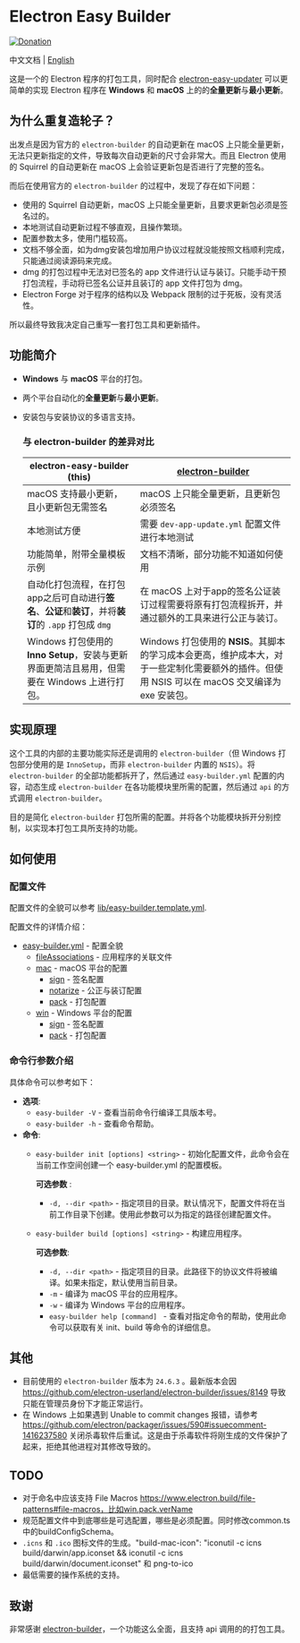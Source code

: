 # Electron Easy Builder

[![Donation](https://img.shields.io/static/v1?label=Donation&message=❤️&style=social)](https://ko-fi.com/V7V7141EHB)

中文文档 | [English](README.md)

这是一个的 Electron 程序的打包工具，同时配合 [electron-easy-updater](https://github.com/featherJ/electron-easy-updater) 可以更简单的实现 Electron 程序在 **Windows** 和 **macOS** 上的的**全量更新**与**最小更新**。

## 为什么重复造轮子？
出发点是因为官方的 `electron-builder` 的自动更新在 macOS 上只能全量更新，无法只更新指定的文件，导致每次自动更新的尺寸会非常大。而且 Electron 使用的 Squirrel 的自动更新在 macOS 上会验证更新包是否进行了完整的签名。

而后在使用官方的 `electron-builder` 的过程中，发现了存在如下问题：
* 使用的 Squirrel 自动更新，macOS 上只能全量更新，且要求更新包必须是签名过的。
* 本地测试自动更新过程不够直观，且操作繁琐。
* 配置参数太多，使用门槛较高。
* 文档不够全面，如为dmg安装包增加用户协议过程就没能按照文档顺利完成，只能通过阅读源码来完成。
* dmg 的打包过程中无法对已签名的 app 文件进行认证与装订。只能手动干预打包流程，手动将已签名公证并且装订的 app 文件打包为 dmg。
* Electron Forge 对于程序的结构以及 Webpack 限制的过于死板，没有灵活性。

所以最终导致我决定自己重写一套打包工具和更新插件。

## 功能简介
* **Windows** 与 **macOS** 平台的打包。
* 两个平台自动化的**全量更新**与**最小更新**。
* 安装包与安装协议的多语言支持。

	### 与 electron-builder 的差异对比
	| electron-easy-builder (this) | [electron-builder](https://www.electron.build/index.html) | 
	|----------|----------|
	| macOS 支持最小更新，且小更新包无需签名 | macOS 上只能全量更新，且更新包必须签名 |
	| 本地测试方便 | 需要 `dev-app-update.yml` 配置文件进行本地测试 |
	| 功能简单，附带全量模板示例 | 文档不清晰，部分功能不知道如何使用 |
	| 自动化打包流程，在打包app之后可自动进行**签名**、**公证**和**装订**，并将**装订**的 `.app` 打包成 `dmg`  | 在 macOS 上对于app的签名公证装订过程需要将原有打包流程拆开，并通过额外的工具来进行公正与装订。 |
	| Windows 打包使用的 **Inno Setup**，安装与更新界面更简洁且易用，但需要在 Windows 上进行打包。 | Windows 打包使用的 **NSIS**。其脚本的学习成本会更高，维护成本大，对于一些定制化需要额外的插件。但使用 NSIS 可以在 macOS 交叉编译为 exe 安装包。 |

## 实现原理
这个工具的内部的主要功能实际还是调用的 `electron-builder`（但 Windows 打包部分使用的是 `InnoSetup`，而非 `electron-builder` 内置的 `NSIS`）。将 `electron-builder` 的全部功能都拆开了，然后通过 `easy-builder.yml` 配置的内容，动态生成 `electron-builder` 在各功能模块里所需的配置，然后通过 `api` 的方式调用 `electron-builder`。

目的是简化 `electron-builder` 打包所需的配置。并将各个功能模块拆开分别控制，以实现本打包工具所支持的功能。

## 如何使用
### 配置文件
配置文件的全貌可以参考 [lib/easy-builder.template.yml](lib/easy-builder.template.yml).

配置文件的详情介绍：
* [easy-builder.yml](docs/zh/base.md) - 配置全貌
	* [fileAssociations](docs/zh/fileAssociation.md) - 应用程序的关联文件
	* [mac](docs/zh/mac/base.md) - macOS 平台的配置
		* [sign](docs/zh/mac/sign.md) - 签名配置
		* [notarize](docs/zh/mac/notarize.md) - 公正与装订配置
		* [pack](docs/zh/mac/pack.md) - 打包配置
	* [win](docs/zh/win/base.md) - Windows 平台的配置
		* [sign](docs/zh/win/sign.md) - 签名配置
		* [pack](docs/zh/win/pack.md) - 打包配置

### 命令行参数介绍
具体命令可以参考如下：

* **选项**:
    * `easy-builder -V` - 查看当前命令行编译工具版本号。
    * `easy-builder -h` - 查看命令帮助。
* **命令**:
	* `easy-builder init [options] <string>` - 初始化配置文件，此命令会在当前工作空间创建一个 easy-builder.yml 的配置模板。

		**可选参数** :
		* `-d, --dir <path>` - 指定项目的目录。默认情况下，配置文件将在当前工作目录下创建。使用此参数可以为指定的路径创建配置文件。
		
	* `easy-builder build [options] <string>` - 构建应用程序。

		**可选参数**:
		* `-d, --dir <path>` - 指定项目的目录。此路径下的协议文件将被编译。如果未指定，默认使用当前目录。
		* `-m` - 编译为 macOS 平台的应用程序。
		* `-w` - 编译为 Windows 平台的应用程序。
		* `easy-builder help [command] ` - 查看对指定命令的帮助，使用此命令可以获取有关 init、build 等命令的详细信息。

## 其他
* 目前使用的 `electron-builder` 版本为 `24.6.3` 。最新版本会因 https://github.com/electron-userland/electron-builder/issues/8149 导致只能在管理员身份下才能正常运行。
* 在 Windows 上如果遇到 Unable to commit changes 报错，请参考 https://github.com/electron/packager/issues/590#issuecomment-1416237580 关闭杀毒软件后重试。这是由于杀毒软件将刚生成的文件保护了起来，拒绝其他进程对其修改导致的。

## TODO
* 对于命名中应该支持 File Macros https://www.electron.build/file-patterns#file-macros，比如win.pack.verName
* 规范配置文件中到底哪些是可选配置，哪些是必须配置。同时修改common.ts中的buildConfigSchema。
* `.icns` 和 `.ico` 图标文件的生成。"build-mac-icon": "iconutil -c icns build/darwin/app.iconset && iconutil -c icns build/darwin/document.iconset" 和 png-to-ico
* 最低需要的操作系统的支持。

## 致谢
非常感谢 [electron-builder](https://www.electron.build/index.html)，一个功能这么全面，且支持 api 调用的的打包工具。
